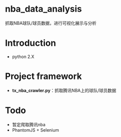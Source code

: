 # nba_data_analysis
抓取NBA球队/球员数据，进行可视化展示与分析

# Introduction
- python 2.X

# Project framework
- **tx_nba_crawler.py**：抓取腾讯NBA上的球队/球员数据

# Todo
- 暂定爬取腾讯nba
- PhantomJS + Selenium
